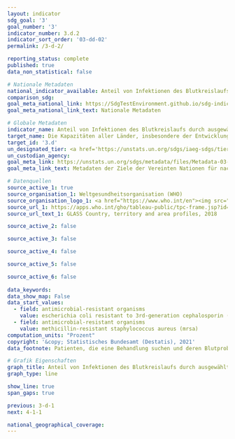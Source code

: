 ```yaml
---
layout: indicator    
sdg_goal: '3'    
goal_number: '3'    
indicator_number: 3.d.2    
indicator_sort_order: '03-dd-02'    
permalink: /3-d-2/    

reporting_status: complete    
published: true    
data_non_statistical: false    

# Nationale Metadaten    
national_indicator_available: Anteil von Infektionen des Blutkreislaufs durch ausgewählte antimikrobiell-resistente Organismen    
comparison_sdg:     
goal_meta_national_link: https://SdgTestEnvironment.github.io/sdg-indicators/public/MetaDe/3.d.2.pdf    
goal_meta_national_link_text: Nationale Metadaten    

# Globale Metadaten    
indicator_name: Anteil von Infektionen des Blutkreislaufs durch ausgewählte antimikrobiell-resistente Organismen    
target_name: Die Kapazitäten aller Länder, insbesondere der Entwicklungsländer, in den Bereichen Frühwarnung, Risikominderung und Management nationaler und globaler Gesundheitsrisiken stärken    
target_id: '3.d'    
un_designated_tier: <a href='https://unstats.un.org/sdgs/iaeg-sdgs/tier-classification/' title='Klicken Sie hier um weitere Informationen zur UN-Tier-Klassifikation zu erhalten.'  target='_blank'>Tier II</a>    
un_custodian_agency:     
goal_meta_link: https://unstats.un.org/sdgs/metadata/files/Metadata-03-0d-02.pdf    
goal_meta_link_text: Metadaten der Ziele der Vereinten Nationen für nachhaltige Entwicklung    

# Datenquellen
source_active_1: true
source_organisation_1: Weltgesundheitsorganisation (WHO)
source_organisation_logo_1: <a href="https://www.who.int/en"><img src="https://g205sdgs.github.io/sdg-indicators/public/OrgImgDe/who.png" alt="Logo who" style="height:60px; width:148px"/></a>
source_url_1: https://apps.who.int/gho/tableau-public/tpc-frame.jsp?id=2012
source_url_text_1: GLASS Country, territory and area profiles, 2018

source_active_2: false

source_active_3: false

source_active_4: false

source_active_5: false

source_active_6: false
    
data_keywords:     
data_show_map: False    
data_start_values: 
  - field: antimicrobial-resistant organisms
    value: escherichia coli resistant to 3rd-generation cephalosporin (e.g., esbl- e. coli)
  - field: antimicrobial-resistant organisms
    value: methicillin-resistant staphylococcus aureus (mrsa)    
computation_units: "Prozent"    
copyright: '&copy; Statistisches Bundesamt (Destatis), 2021'    
data_footnote: Patienten, die eine Behandlung suchen und deren Blutprobe entnommen und getestet wird.    

# Grafik Eigenschaften    
graph_title: Anteil von Infektionen des Blutkreislaufs durch ausgewählte antimikrobiell-resistente Organismen    
graph_type: line    

show_line: true
span_gaps: true    

previous: 3-d-1    
next: 4-1-1    

national_geographical_coverage:     
---
```


<span></span>